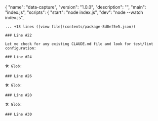 {
  "name": "data-capture",
  "version": "1.0.0",
  "description": "",
  "main": "index.js",
  "scripts": {
    "start": "node index.js",
    "dev": "node --watch index.js",
```
... +18 lines ([view file](contents/package-8d0ef5e5.json))

### Line #22

Let me check for any existing CLAUDE.md file and look for test/lint configuration:

### Line #24

🛠️ Glob: 

### Line #26

🛠️ Glob: 

### Line #28

🛠️ Glob: 

### Line #30

```